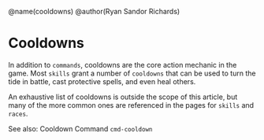 @name(cooldowns)
@author(Ryan Sandor Richards)

# Cooldowns
In addition to `commands`, cooldowns are the core action mechanic in the game.
Most `skills` grant a number of `cooldowns` that can be used to turn the tide
in battle, cast protective spells, and even heal others.

An exhaustive list of cooldowns is outside the scope of this article, but many
of the more common ones are referenced in the pages for `skills` and `races`.

See also: Cooldown Command `cmd-cooldown`

